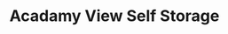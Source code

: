 ---
title: "Acadamy View Self Storage"
url: /colorado-springs/acadamy-view-self-storage/
shop: Mieten
---